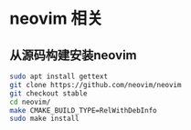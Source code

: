 # neovim 相关
## 从源码构建安装neovim
```bash
sudo apt install gettext
git clone https://github.com/neovim/neovim
git checkout stable
cd neovim/
make CMAKE_BUILD_TYPE=RelWithDebInfo
sudo make install
```